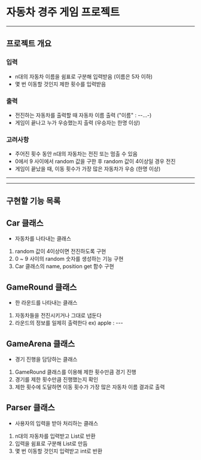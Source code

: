 # 자동차 경주 게임 프로젝트
---
## 프로젝트 개요

### 입력
 - n대의 자동차 이름을 쉼표로 구분해 입력받음 (이름은 5자 이하)
 - 몇 번 이동할 것인지 제한 횟수를 입력받음

### 출력
 - 전진하는 자동차를 출력할 때 자동차 이름 출력  ("이름" : --...-)
 - 게임이 끝나고 누가 우승했는지 출력 (우승자는 한명 이상)

### 고려사항
- 주어진 횟수 동안 n대의 자동차는 전진 또는 멈출 수 있음
- 0에서 9 사이에서 random 값을 구한 후 random 값이 4이상일 경우 전진
- 게임이 끝났을 때, 이동 횟수가 가장 많은 자동차가 우승 (한명 이상)

---
---

## 구현할 기능 목록

## Car 클래스
- 자동차를 나타내는 클래스
1. random 값이 4이상이면 전진하도록 구현
2. 0 ~ 9 사이의 random 숫자를 생성하는 기능 구현
3. Car 클래스의 name, position get 함수 구현

## GameRound 클래스
- 한 라운드를 나타내는 클래스
1. 자동차들을 전진시키거나 그대로 냅둔다
2. 라운드의 정보를 일제히 출력한다 ex) apple : ---

## GameArena 클래스
- 경기 진행을 담당하는 클래스
1. GameRound 클래스를 이용해 제한 횟수만큼 경기 진행  
2. 경기를 제한 횟수만큼 진행했는지 확인
3. 제한 횟수에 도달하면 이동 횟수가 가장 많은 자동차 이름 결과로 출력

## Parser 클래스
- 사용자의 입력을 받아 처리하는 클래스
1. n대의 자동차를 입력받고 List로 반환
2. 입력을 쉼표로 구분해 List로 만듬
3. 몇 번 이동할 것인지 입력받고 int로 반환 



